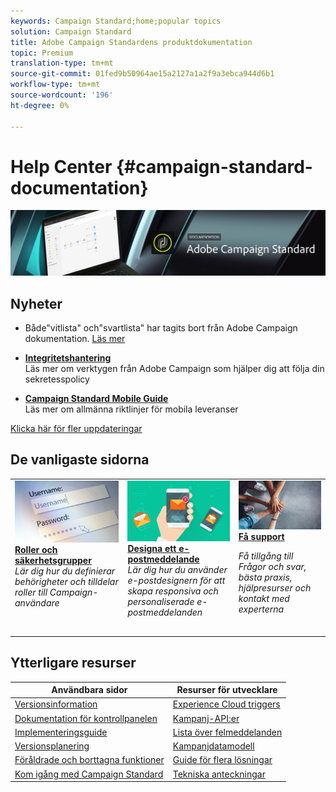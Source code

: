 ```yaml
---
keywords: Campaign Standard;home;popular topics
solution: Campaign Standard
title: Adobe Campaign Standardens produktdokumentation
topic: Premium
translation-type: tm+mt
source-git-commit: 01fed9b50964ae15a2127a1a2f9a3ebca944d6b1
workflow-type: tm+mt
source-wordcount: '196'
ht-degree: 0%

---
```



# Help Center {#campaign-standard-documentation}

![](start/using/assets/do-not-localize/banner_acs_doc.jpg)

## Nyheter

* Både&quot;vitlista&quot; och&quot;svartlista&quot; har tagits bort från Adobe Campaign dokumentation. [Läs mer](rn/using/documentation-updates.md)

* **[Integritetshantering](https://helpx.adobe.com/campaign/kb/campaign-privacy.html)**<br/> Läs mer om verktygen från Adobe Campaign som hjälper dig att följa din sekretesspolicy

* **[Campaign Standard Mobile Guide](https://helpx.adobe.com/campaign/kb/acs-mobile.html)**<br/> Läs mer om allmänna riktlinjer för mobila leveranser

[Klicka här för fler uppdateringar](rn/using/documentation-updates.md)

## De vanligaste sidorna

<table>
<tr>
  <td valign="top">
    <a href="administration/using/about-access-management.md">
      <img alt="Roller" src="start/using/assets/roles.png"/>
    </a>
    <div>
    <a href="administration/using/about-access-management.md"><strong>Roller och säkerhetsgrupper</strong></a>
    </div>
    <em>Lär dig hur du definierar behörigheter och tilldelar roller till Campaign-användare</em>
    <br>
  </td>
  <td valign="top">
    <a href="designing/using/designing-content-in-adobe-campaign.md">
      <img alt="Designer" src="start/using/assets/design.png" />
    </a>
    <div>
    <a href="designing/using/designing-content-in-adobe-campaign.md"><strong>Designa ett e-postmeddelande</strong></a>
    </div>
    <em>Lär dig hur du använder e-postdesignern för att skapa responsiva och personaliserade e-postmeddelanden</em>
    <br>
  </td>
  <td valign="top">
       <img alt="Support" src="start/using/assets/do-not-localize/help.jpeg" />
    <div><a href="https://helpx.adobe.com/campaign/kb/ac-support.html">
    <strong>Få support</strong></a>
    </div>
    <p><em>Få tillgång till Frågor och svar, bästa praxis, hjälpresurser och kontakt med experterna</em></p>
    <br>
  </td>
</tr>
</table>

## Ytterligare resurser

| Användbara sidor | Resurser för utvecklare |
|---|---|
| [Versionsinformation](rn/using/release-notes.md) | [Experience Cloud triggers](integrating/using/about-adobe-experience-cloud-triggers.md) |
| [Dokumentation för kontrollpanelen](https://docs.adobe.com/content/help/en/control-panel/using/control-panel-home.html) | [Kampanj-API:er](api/using/get-started-apis.md) |
| [Implementeringsguide](https://helpx.adobe.com/campaign/kb/campaign-standard-implementation-guide.html) | [Lista över felmeddelanden](https://docs.adobe.com/content/help/en/campaign-classic/technicalresources/error_messages/error_codes.html) |
| [Versionsplanering](rn/using/release-planning.md) | [Kampanjdatamodell](developing/using/datamodel-introduction.md) |
| [Föråldrade och borttagna funktioner](https://helpx.adobe.com/campaign/kb/acs-deprecated-and-removed-features.html) | [Guide för flera lösningar](integrating/using/get-started-campaign-integrations.md) |
| [Kom igång med Campaign Standard](start/using/about-campaign-standard.md) | [Tekniska anteckningar](https://helpx.adobe.com/campaign/kb/acs-article-list.html) |
